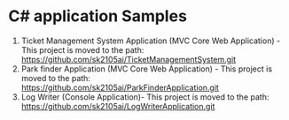 # C# application Samples

1. Ticket Management System Application (MVC Core Web Application) - This project is moved to the path: https://github.com/sk2105ai/TicketManagementSystem.git
2. Park finder Application (MVC Core Web Application) - This project is moved to the path: https://github.com/sk2105ai/ParkFinderApplication.git
3. Log Writer (Console Application)- This project is moved to the path: https://github.com/sk2105ai/LogWriterApplication.git
